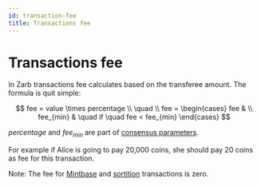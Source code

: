 ```yaml
---
id: transaction-fee
title: Transactions fee
---
```


# Transactions fee

In Zarb transactions fee calculates based on the transferee amount. The formula is quit simple:

$$
fee = value \times percentage
\\
\quad
\\
fee =
\begin{cases}
fee & \\
fee_{min} &  \quad if \quad fee < fee_{min}
\end{cases}
$$

$percentage$ and $fee_{min}$ are part of [consensus parameters](./learn-genesis.md).

For example if Alice is going to pay 20,000 coins, she should pay 20 coins as fee for this
transaction.

Note: The fee for [Mintbase](transaction-mintbase.md) and [sortition](transaction-sortition.md)
transactions is zero.
